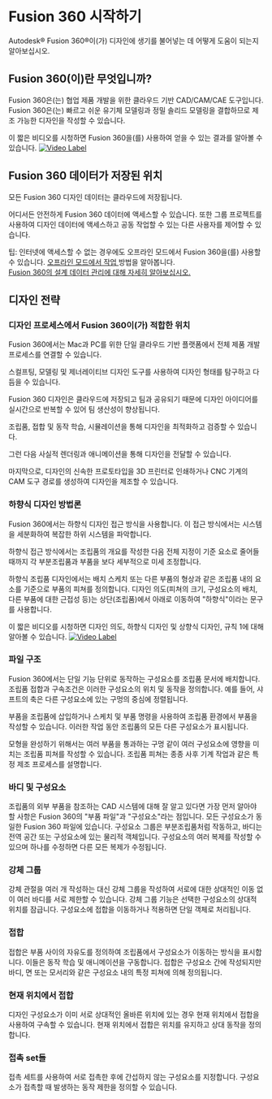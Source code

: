 # Fusion 360 시작하기
Autodesk® Fusion 360®이(가) 디자인에 생기를 불어넣는 데 어떻게 도움이 되는지 알아보십시오.
  
## Fusion 360(이)란 무엇입니까?
Fusion 360은(는) 협업 제품 개발을 위한 클라우드 기반 CAD/CAM/CAE 도구입니다. Fusion 360은(는) 빠르고 쉬운 유기체 모델링과 정밀 솔리드 모델링을 결합하므로 제조 가능한 디자인을 작성할 수 있습니다.

이 짧은 비디오를 시청하면 Fusion 360을(를) 사용하여 얻을 수 있는 결과를 알아볼 수 있습니다. 
[![Video Label](https://img.youtube.com/vi/1Eyd4MwWbO0/0.jpg)](https://www.youtube.com/watch?v=1Eyd4MwWbO0)  

## Fusion 360 데이터가 저장된 위치
모든 Fusion 360 디자인 데이터는 클라우드에 저장됩니다.

어디서든 안전하게 Fusion 360 데이터에 액세스할 수 있습니다. 또한 그룹 프로젝트를 사용하여 디자인 데이터에 액세스하고 공동 작업할 수 있는 다른 사용자를 제어할 수 있습니다.

팁: 인터넷에 액세스할 수 없는 경우에도 오프라인 모드에서 Fusion 360을(를) 사용할 수 있습니다. [오프라인 모드에서 작업 ](https://help.autodesk.com/view/fusion360/ENU/?guid=ASM-FUSION-OFFLINE-MODE)방법을 알아봅니다.  
[Fusion 360의 설계 데이터 관리에 대해 자세히 알아보십시오.](https://help.autodesk.com/view/fusion360/ENU/?guid=GUID-FA3DE862-9F5F-4DBC-AAF6-F2BD00E48994)
## 디자인 전략
### **디자인 프로세스에서 Fusion 360이(가) 적합한 위치**  
Fusion 360에서는 Mac과 PC를 위한 단일 클라우드 기반 플랫폼에서 전체 제품 개발 프로세스를 연결할 수 있습니다.

스컬프팅, 모델링 및 제너레이티브 디자인 도구를 사용하여 디자인 형태를 탐구하고 다듬을 수 있습니다.

Fusion 360 디자인은 클라우드에 저장되고 팀과 공유되기 때문에 디자인 아이디어를 실시간으로 반복할 수 있어 팀 생산성이 향상됩니다.

조립품, 접합 및 동작 학습, 시뮬레이션을 통해 디자인을 최적화하고 검증할 수 있습니다.

그런 다음 사실적 렌더링과 애니메이션을 통해 디자인을 전달할 수 있습니다.

마지막으로, 디자인의 신속한 프로토타입을 3D 프린터로 인쇄하거나 CNC 기계의 CAM 도구 경로를 생성하여 디자인을 제조할 수 있습니다.

### **하향식 디자인 방법론**
Fusion 360에서는 하향식 디자인 접근 방식을 사용합니다. 이 접근 방식에서는 시스템을 세분화하여 복잡한 하위 시스템을 파악합니다.

하향식 접근 방식에서는 조립품의 개요를 작성한 다음 전체 지정이 기준 요소로 줄어들 때까지 각 부분조립품과 부품을 보다 세부적으로 미세 조정합니다.

하향식 조립품 디자인에서는 배치 스케치 또는 다른 부품의 형상과 같은 조립품 내의 요소를 기준으로 부품의 피쳐를 정의합니다. 디자인 의도(피쳐의 크기, 구성요소의 배치, 다른 부품에 대한 근접성 등)는 상단(조립품)에서 아래로 이동하여 "하향식"이라는 문구를 사용합니다.

이 짧은 비디오를 시청하면 디자인 의도, 하향식 디자인 및 상향식 디자인, 규칙 1에 대해 알아볼 수 있습니다.
[![Video Label](https://embed-ssl.wistia.com/deliveries/be0b5af04b196152190e389cd51b149b5198e48f.jpg?image_play_button_size=2x&amp;image_crop_resized=960x540&amp;image_play_button=1&amp;image_play_button_color=000000e0)](https://help.autodesk.com/view/fusion360/ENU/?guid=GUID-1C665B4D-7BF7-4FDF-98B0-AA7EE12B5AC2&amp;wvideo=vr5qmj8bzm)

### **파일 구조**
Fusion 360에서는 단일 기능 단위로 동작하는 구성요소를 조립품 문서에 배치합니다. 조립품 접합과 구속조건은 이러한 구성요소의 위치 및 동작을 정의합니다. 예를 들어, 샤프트의 축은 다른 구성요소에 있는 구멍의 중심에 정렬됩니다.

부품을 조립품에 삽입하거나 스케치 및 부품 명령을 사용하여 조립품 환경에서 부품을 작성할 수 있습니다. 이러한 작업 동안 조립품의 모든 다른 구성요소가 표시됩니다.

모형을 완성하기 위해서는 여러 부품을 통과하는 구멍 같이 여러 구성요소에 영향을 미치는 조립품 피쳐를 작성할 수 있습니다. 조립품 피쳐는 종종 사후 기계 작업과 같은 특정 제조 프로세스를 설명합니다.

### **바디 및 구성요소**
조립품의 외부 부품을 참조하는 CAD 시스템에 대해 잘 알고 있다면 가장 먼저 알아야 할 사항은 Fusion 360의 "부품 파일"과 "구성요소"라는 점입니다. 모든 구성요소가 동일한 Fusion 360 파일에 있습니다. 구성요소 그룹은 부분조립품처럼 작동하고, 바디는 전역 공간 또는 구성요소에 있는 물리적 객체입니다. 구성요소의 여러 복제를 작성할 수 있으며 하나를 수정하면 다른 모든 복제가 수정됩니다.

### **강체 그룹**
강체 관절을 여러 개 작성하는 대신 강체 그룹을 작성하여 서로에 대한 상대적인 이동 없이 여러 바디를 서로 제한할 수 있습니다. 강체 그룹 기능은 선택한 구성요소의 상대적 위치를 잠급니다. 구성요소에 접합을 이동하거나 적용하면 단일 객체로 처리됩니다.

### **접합**
접합은 부품 사이의 자유도를 정의하여 조립품에서 구성요소가 이동하는 방식을 표시합니다. 이들은 동작 학습 및 애니메이션을 구동합니다. 접합은 구성요소 간에 작성되지만 바디, 면 또는 모서리와 같은 구성요소 내의 특정 피쳐에 의해 정의됩니다.

### **현재 위치에서 접합**
디자인 구성요소가 이미 서로 상대적인 올바른 위치에 있는 경우 현재 위치에서 접합을 사용하여 구속할 수 있습니다. 현재 위치에서 접합은 위치를 유지하고 상대 동작을 정의합니다.

### **접촉 set들**
접촉 세트를 사용하여 서로 접촉한 후에 간섭하지 않는 구성요소를 지정합니다. 구성요소가 접촉할 때 발생하는 동작 제한을 정의할 수 있습니다.